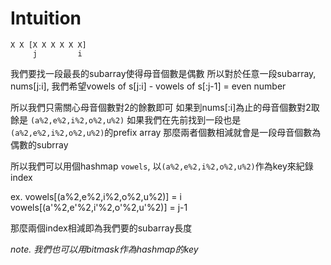 # Intuition

```
X X [X X X X X X]
     j         i
```
我們要找一段最長的subarray使得母音個數是偶數
所以對於任意一段subarray, nums[j:i], 我們希望vowels of s[j:i] - vowels of s[:j-1] = even number

所以我們只需關心母音個數對2的餘數即可
如果到nums[:i]為止的母音個數對2取餘是 `(a%2,e%2,i%2,o%2,u%2)`
如果我們在先前找到一段也是`(a%2,e%2,i%2,o%2,u%2)`的prefix array
那麼兩者個數相減就會是一段母音個數為偶數的subrray

所以我們可以用個hashmap `vowels`, 以`(a%2,e%2,i%2,o%2,u%2)`作為key來紀錄index

ex.
vowels[(a%2,e%2,i%2,o%2,u%2)] = i
vowels[(a'%2,e'%2,i'%2,o'%2,u'%2)] = j-1

那麼兩個index相減即為我們要的subarray長度

*note. 我們也可以用bitmask作為hashmap的key*
